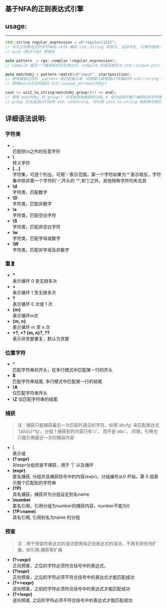 
基于NFA的正则表达式引擎
---

usage:
--- 
---
```cpp
std::string regular_expression = u8"regular[123]";  
// 作为正则表达式的字符串用 utf8 编码 std::string 来表示, 支持中文, 引擎内部统一使用
// ucs2（即utf16) 来储存

auto pattern  = rgx::complie (regular_expression);
// compile 返回一个编译后的正则表达式, compile 的返回类型为 std::unique_ptr<_pattern>

auto matchobj = pattern->match(u8"input", startposition);
// 使用编译之后的 _pattern 来匹配输入串，同理输入串使用utf8编码的 std::string 来表示
// 使用match方法将返回 std::unique_ptr<matchObj>

cout << ucs2_to_string(matchobj.group(0)) << endl;
// 使用 matchObj 的 group() 方法来获取捕获的分组，0 号分组表示整个捕获到的字符串，
// group 方法返回utf16的 std::u16string, 可以用 usc2_to_string 来转换为等价的string
```




详细语法说明: 
---

### 字符类
-  **.**  
匹配除\n之外的任意字符
-  **\\**  
转义字符
-  **[...]**  
字符集，可逐个列出，可用'-'表示范围，第一个字符如果为'^'表示取反，字符集中除非第一个字符的'-',开头的 '^',和']'之外，其他特殊字符均失去其           
-  **\d**  
字符类，匹配数字
-  **\D**  
字符类，匹配非数字
-  **\s**  
字符类，匹配空白字符
-  **\S**  
字符类，匹配非空白字符
-  **\w**  
字符类，匹配字母或数字
-  **\W**  
字符类，匹配非字母及非数字

### 重复 
-  <b>*</b>  
表示循环 0 至无限多次
-  **+**  
表示循环 1 至无限多次
-  **?**  
表示循环 0 次或 1 次
-  **{m}**  
表示循环m次
-  **{m, n}**  
表示循环 m 至 n 次
-  **\*?, +? {m, n}?, ??**  
表示非贪婪重复，默认为贪婪

### 位置字符 
-  **^**  
匹配字符串的开头，在多行模式中匹配某一行的开头
-  **$**  
匹配字符串结尾, 多行模式中匹配某一行的结尾
-  **\A**  
仅匹配字符串开头
-  **\Z**
仅匹配字符串的结尾

### 捕获
> 注：捕获只能捕获最后一次匹配时遇见的字符，如用'abcfg' 来匹配表达式 '(a|b|c)\*fg'，分组 1 捕获到的内容只有'c'， 而不是'abc'， 同理，引用也只能引用最近一次的捕获内容

- |  
表示或
-  **(?:expr)**  
对expr分组但是不捕获，用于 '|' 以及循环
-  **(expr)**  
匿名捕获, 分组并且捕获括号中的内容(expr)，分组编号从0 开始，第 0 组表示整个匹配到的字符串
-  **(?P<name>)**  
具名捕获，捕获并为分组设定别名name
-  **\number**  
匿名引用，引用分组为number的捕获内容，number不能为0
-  **(?P=name)**  
具名引用, 引用别名为name 的分组

### 预查
> 注：用于预查的表达式的语法使用纯正则表达式的语法，不再支持任何扩展，如引用,捕获等扩展

-  **(?=expr)**  
正向预查，之后的字符必须符合括号中的表达式，
-  **(?\!expr)**  
正向预查，之后的字符必须不符合括号中的表达式才能匹配成功
-  **(?<=expr)**  
逆向预查，之前的字符必须符合括号中的表达式才能匹配成功
-  **(?<\!expr)**  
逆向预查, 之后的字符必须不符合括号中的表达式才能匹配成功

